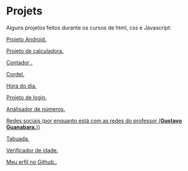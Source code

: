 # Projets
 Alguns projetos feitos durante os cursos de html, css e Javascript:

<p><a href="https://devrafaelcruz.github.io/Projets/android/index.html">Projeto Android.
<p><a href="https://devrafaelcruz.github.io/Projets/calculadora/index.html">Projeto de calculadora.
<p><a href="https://devrafaelcruz.github.io/Projets/contador/modelox.html">Contador .
<p><a href="https://devrafaelcruz.github.io/Projets/cordel/index.html">Cordel.
<p><a href="https://devrafaelcruz.github.io/Projets/hora-do-dia/modelox.html">Hora do dia.
<p><a href="https://devrafaelcruz.github.io/Projets/login/index.html">Projeto de login.
<p><a href="https://devrafaelcruz.github.io/Projets/modelo/modelox.html">Analisador de números.
<p><a href="https://devrafaelcruz.github.io/Projets/social/index.html">Redes sociais (por enquanto está com as redes do professor (<strong>Gustavo Guanabara.</strong>))
<p><a href="https://devrafaelcruz.github.io/Projets/tabuada/modelox.html">Tabuada.
<p><a href="https://devrafaelcruz.github.io/Projets/verificador-de-idade/modelox.html">Verificador de idade.

<row>

<p><a href="https://github.com/DevRafaelCruz">Meu erfil no Github..